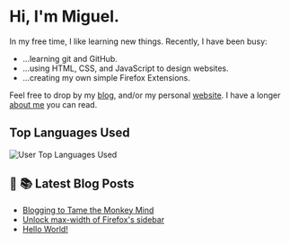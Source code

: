 # Hi, I'm Miguel.

In my free time, I like learning new things. Recently, I have been busy:
- ...learning git and GitHub.
- ...using HTML, CSS, and JavaScript to design websites.
- ...creating my own simple Firefox Extensions.

Feel free to drop by my [blog](https://stressed.dev), and/or my personal [website](https://miguelpimentel.do). I have a longer [about me](https://miguelpimentel.do/about) you can read.

## Top Languages Used

<img alt="User Top Languages Used" src="https://github-readme-stats.vercel.app/api/top-langs/?username=datastring&layout=compact" />

## 📕 📚 Latest Blog Posts

<!-- BLOG-POST-LIST:START -->
- [Blogging to Tame the Monkey Mind](https://stressed.dev/blogging-to-tame-the-monkey-mind/)
- [Unlock max-width of Firefox&#39;s sidebar](https://stressed.dev/unlock-max-width-of-firefoxs-sidebar/)
- [Hello World!](https://stressed.dev/hello-world/)
<!-- BLOG-POST-LIST:END -->
